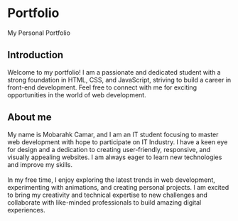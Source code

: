 # Portfolio
My Personal Portfolio

## Introduction
Welcome to my portfolio! I am a passionate and dedicated student with a strong foundation in HTML, CSS, and JavaScript, striving to build a career in front-end development. Feel free to connect with me for exciting opportunities in the world of web development.

## About me
My name is Mobarahk Camar, and I am an IT student focusing to master web development with hope to participate on IT Industry. I have a keen eye for design and a dedication to creating user-friendly, responsive, and visually appealing websites. I am always eager to learn new technologies and improve my skills.<br><br>In my free time, I enjoy exploring the latest trends in web development, experimenting with animations, and creating personal projects. I am excited to bring my creativity and technical expertise to new challenges and collaborate with like-minded professionals to build amazing digital experiences.
